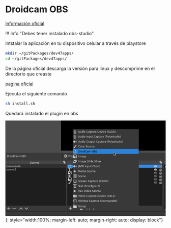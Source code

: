 # Droidcam OBS

[Información oficial](http://dev47apps.com/obs/)

!!! Info "Debes tener instalado obs-studio"
    


Intstalar la aplicación en tu dispositivo celular a través de playstore

```bash
mkdir ~/gitPackages/dev47apps/
cd ~/gitPackages/dev47apps/ 
```

De la página oficial descarga la versión para linux y descomprime en el directorio
que creaste

[pagina oficial](http://dev47apps.com/obs/)

Ejecuta el siguiente comando

```bash
sh install.sh
```

Quedará instalado el plugin en obs

![obs-droidcam](../../../img/obs/obs-droidcam.png){: style="width:100%; margin-left: auto; margin-right: auto; display: block"}



